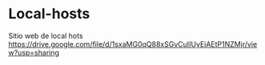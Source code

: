 # Local-hosts
Sitio web de local hots
https://drive.google.com/file/d/1sxaMG0qQ88xSGvCuIIUyEjAEtP1NZMjr/view?usp=sharing
